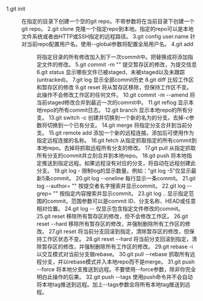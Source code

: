 1.git init <dir>
	在指定的⽬录下创建⼀个空的git repo。不带参数将在当前⽬录下创建⼀个git repo。
2.git clone <repo>
	克隆⼀个指定repo到本地。指定的repo可以是本地⽂件系统或者由HTTP或SSH指定的远程路径。
3.git config user.name <name>
	针对当前repo配置⽤户名。使⽤--global参数将配置全局⽤户名。
4.git add <dir>
	将指定⽬录的所有修改加⼊到下⼀次commit中。把<directory>替换成<file>将添加指定⽂件的修改。
5.git commit -m "<message>"
	提交暂存区的修改，<message>为提交信息
6.git status
	显示哪些⽂件已被staged、未被staged以及未跟踪(untracked)。
7.git log
	显示全部commit历史
8.git diff
	⽐较⼯作区和暂存区的修改
9.git reset <file>
	将<file>从暂存区移除，但保持⼯作区不变。此操作不会修改⼯作区的任何⽂件。
10.git commit -m <message> --amend
	将当前staged修改合并到最近⼀次的commit中。
11.git reflog
	显示本地repo的所有commit⽇志。
12.git branch
	显示本地repo的所有分⽀。
13.git switch -c <branch>
	创建并切换到⼀个新的名为<branch>的分⽀。去掉-c参数将切换到⼀个已有分⽀。
14.git merge <branch> 
	将指定<branch>分⽀合并到当前分⽀。
15.git remote add <name> <url>
	添加⼀个新的远程连接。添加后可使⽤<name>作为指定<url>远程连接的名称。
16.git fetch <remote> <branch>
	从指定<remote>抓取指定<branch>的所有commit到本地repo。去掉<branch>将抓取远程所有分⽀的修改。
17.git pull <remote>
	从指定<remote>抓取所有分⽀的commit并⽴刻合并到本地repo。
18.git push <remote> <branch>
	将本地指定<branch>推送到指定远程<remote>。如果远程没有对应的分⽀，将⾃动在远程创建此分⽀。
19.git log -<limit>
	限制log的显示数量。例如：”git log -5”仅显示最新5条commit。
20.git log --oneline
	每⾏显示⼀条commit。
21.git log --author= "<pattern>" 
	按提交者名字搜索并显示commit。
22.git log --grep= "<pattern>"
	按指定内容搜索并显示commit。
23.git log <since>..<until>
	显示指定范围的commit。范围参数可以是commit ID、分⽀名称、HEAD或任意相对位置。
24.git log -- <file>
	仅显示包含指定⽂件修改的commit。
25.git reset
	移除所有暂存区的修改，但不会修改⼯作区。
26.git reset --hard
	移除所有暂存区的修改，并强制删除所有⼯作区的修改。
27.git reset <commit>
	将当前分⽀回滚到指定<commit>，清除暂存区的修改，但保持⼯作区状态不变。
28.git reset --hard <commit>
	将当前分⽀回滚到指定<commit>，清除暂存区的修改，并强制删除所有⼯作区的修改。
29.git rebase -i <base>
	以交互模式对当前分⽀做rebase。
30.git pull --rebase <remote>
	抓取所有远程分⽀，并以rebase模式并⼊本地repo⽽不是merge。
31.git push <remote> --force
	将本地分⽀推送到远程。不要使⽤--force参数，除⾮你完全明⽩此操作的后果。
32.git push <remote> --tags
	使⽤push命令并不会⾃动将本地tag推送到远程。加上--tags参数会将所有本地tag推送到远程。









